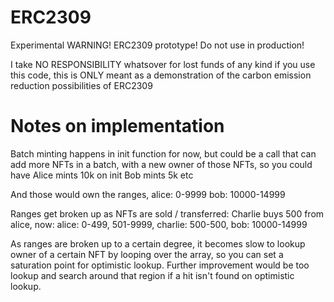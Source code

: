 # ERC2309
Experimental WARNING! ERC2309 prototype! Do not use in production!

I take NO RESPONSIBILITY whatsover for lost funds of any kind if you use this code, this is ONLY meant as a demonstration of the carbon emission reduction possibilities of ERC2309

# Notes on implementation

Batch minting happens in init function for now, but could be a call that can add more NFTs in a batch, with a new owner of those NFTs, so you could have
Alice mints 10k on init
Bob mints 5k
etc

And those would own the ranges, alice: 0-9999 bob: 10000-14999

Ranges get broken up as NFTs are sold / transferred:
Charlie buys 500 from alice, now:
alice: 0-499, 501-9999, charlie: 500-500, bob: 10000-14999

As ranges are broken up to a certain degree, it becomes slow to lookup owner of a certain NFT by looping over the array, so you can set a saturation point for optimistic lookup.
Further improvement would be too lookup and search around that region if a hit isn't found on optimistic lookup.
